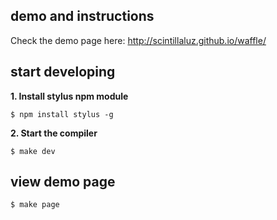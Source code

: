 ## demo and instructions

Check the demo page here: http://scintillaluz.github.io/waffle/

## start developing

**1. Install stylus npm module**

`` $ npm install stylus -g ``

**2. Start the compiler**

`` $ make dev ``

## view demo page

``$ make page``

